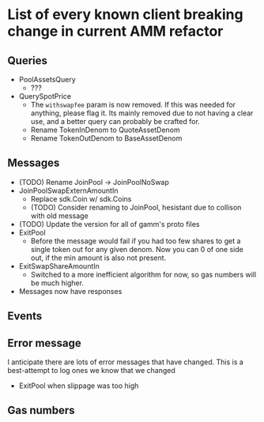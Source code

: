 # List of every known client breaking change in current AMM refactor

## Queries

* PoolAssetsQuery
  * ???
* QuerySpotPrice
  * The `withswapfee` param is now removed. If this was needed for anything, please flag it. Its mainly removed due to not having a clear use, and a better query can probably be crafted for.
  * Rename TokenInDenom to QuoteAssetDenom
  * Rename TokenOutDenom to BaseAssetDenom

## Messages

* (TODO) Rename JoinPool -> JoinPoolNoSwap
* JoinPoolSwapExternAmountIn
  * Replace sdk.Coin w/ sdk.Coins
  * (TODO) Consider renaming to JoinPool, hesistant due to collison with old message
* (TODO) Update the version for all of gamm's proto files
* ExitPool
  * Before the message would fail if you had too few shares to get a single token out for any given denom. Now you can 0 of one side out, if the min amount is also not present.
* ExitSwapShareAmountIn
  * Switched to a more inefficient algorithm for now, so gas numbers will be much higher.
* Messages now have responses

## Events

## Error message

I anticipate there are lots of error messages that have changed. This is a best-attempt to log ones we know that we changed

* ExitPool when slippage was too high

## Gas numbers
